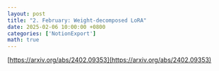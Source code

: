 ```yaml
---
layout: post
title: "2. February: Weight-decomposed LoRA"
date: 2025-02-06 10:00:00 +0800
categories: ['NotionExport']
math: true
---
```


[https://arxiv.org/abs/2402.09353](https://arxiv.org/abs/2402.09353)
